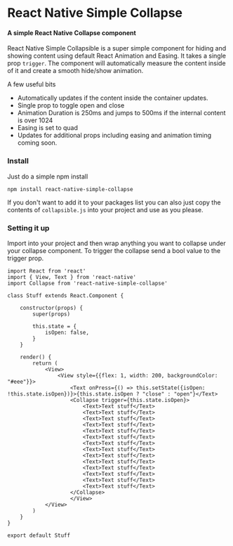 # React Native Simple Collapse
#### A simple React Native Collapse component

React Native Simple Collapsible is a super simple component for hiding and showing content using default React Animation and Easing. It takes a single prop `trigger`. The component will automatically measure the content inside of it and create a smooth hide/show animation.

A few useful bits

- Automatically updates if the content inside the container updates.
- Single prop to toggle open and close
- Animation Duration is 250ms and jumps to 500ms if the internal content is over 1024
- Easing is set to quad
- Updates for additional props including easing and animation timing coming soon.

### Install
Just do a simple npm install

`
npm install react-native-simple-collapse
`

If you don't want to add it to your packages list you can also just copy the contents of `collapsible.js` into your project and use as you please.

### Setting it up

Import into your project and then wrap anything you want to collapse under your collapse component.
To trigger the collapse send a bool value to the trigger prop.

```
import React from 'react'
import { View, Text } from 'react-native'
import Collapse from 'react-native-simple-collapse'

class Stuff extends React.Component {

    constructor(props) {
        super(props)

        this.state = {
            isOpen: false,
        }
    }

    render() {
        return (
            <View>
                <View style={{flex: 1, width: 200, backgroundColor: "#eee"}}>
                    <Text onPress={() => this.setState({isOpen: !this.state.isOpen})}>{this.state.isOpen ? "close" : "open"}</Text>
                    <Collapse trigger={this.state.isOpen}>
                        <Text>Text stuff</Text>
                        <Text>Text stuff</Text>
                        <Text>Text stuff</Text>
                        <Text>Text stuff</Text>
                        <Text>Text stuff</Text>
                        <Text>Text stuff</Text>
                        <Text>Text stuff</Text>
                        <Text>Text stuff</Text>
                        <Text>Text stuff</Text>
                        <Text>Text stuff</Text>
                        <Text>Text stuff</Text>
                        <Text>Text stuff</Text>
                        <Text>Text stuff</Text>
                        <Text>Text stuff</Text>
                    </Collapse>
                    </View>
            </View>
        )
    }
}

export default Stuff 
```
